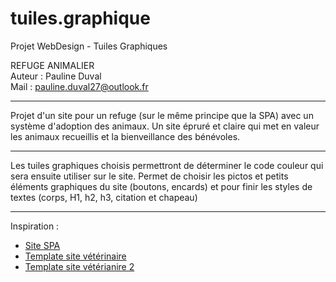 # tuiles.graphique
Projet WebDesign - Tuiles Graphiques


REFUGE ANIMALIER <br/>
  Auteur : Pauline Duval <br/>
  Mail : pauline.duval27@outlook.fr <br/>
<hr/>
Projet d'un site pour un refuge (sur le même principe que la SPA) avec un système d'adoption des animaux. Un site épruré et claire qui met en valeur les animaux recueillis et la bienveillance des bénévoles.
<hr/>
Les tuiles graphiques choisis permettront de déterminer le code couleur qui sera ensuite utiliser sur le site. Permet de choisir les pictos et petits éléments graphiques du site (boutons, encards) et pour finir les styles de textes (corps, H1, h2, h3, citation et chapeau)
<hr/>
<bold>Inspiration : </bold>
<ul>
<li> <a href="https://www.la-spa.fr/"> Site SPA </a></li>
  <li>  <a href="https://graphicriver.net/item/pet-clinic-veterinarian-logo/15881975?s_rank=6?ref=nesto" > Template site vétérinaire </a></li>
  <li>  <a href="https://themeforest.net/item/medicplus-health-medical-wordpress-theme/16440223?ref=Datasata&clickthrough_id=1105589449&redirect_back=true"> Template site vétérianire 2 </a></li>
    
